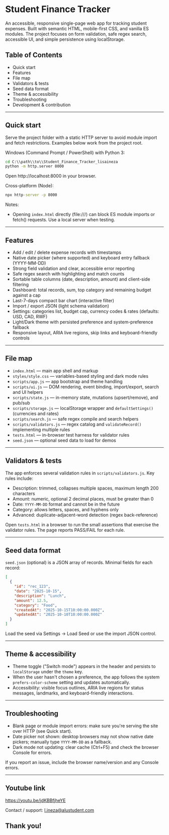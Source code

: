 # Student Finance Tracker

An accessible, responsive single-page web app for tracking student expenses. Built with semantic HTML, mobile-first CSS, and vanilla ES modules. The project focuses on form validation, safe regex search, accessible UI, and simple persistence using localStorage.

## Table of Contents
- Quick start
- Features
- File map
- Validators & tests
- Seed data format
- Theme & accessibility
- Troubleshooting
- Development & contribution

---

## Quick start

Serve the project folder with a static HTTP server to avoid module import and fetch restrictions. Examples below work from the project root.

Windows (Command Prompt / PowerShell) with Python 3:

```cmd
cd C:\\path\\to\\Student_Finance_Tracker_lisaineza
python -m http.server 8000
```

Open http://localhost:8000 in your browser.

Cross-platform (Node):

```cmd
npx http-server -p 8000
```

Notes:
- Opening `index.html` directly (file:///) can block ES module imports or fetch() requests. Use a local server when testing.

---

## Features

- Add / edit / delete expense records with timestamps
- Native date picker (where supported) and keyboard entry fallback (YYYY-MM-DD)
- Strong field validation and clear, accessible error reporting
- Safe regex search with highlighting and match counts
- Sortable table columns (date, description, amount) and client-side filtering
- Dashboard: total records, sum, top category and remaining budget against a cap
- Last-7-days compact bar chart (interactive filter)
- Import / export JSON (light schema validation)
- Settings: categories list, budget cap, currency codes & rates (defaults: USD, CAD, RWF)
- Light/Dark theme with persisted preference and system-preference fallback
- Responsive layout, ARIA live regions, skip links and keyboard-friendly controls

---

## File map

- `index.html` — main app shell and markup
- `styles/style.css` — variables-based styling and dark mode rules
- `scripts/app.js` — app bootstrap and theme handling
- `scripts/ui.js` — DOM rendering, event binding, import/export, search and UI helpers
- `scripts/state.js` — in-memory state, mutations (upsert/remove), and pub/sub
- `scripts/storage.js` — localStorage wrapper and `defaultSettings()` (currencies and rates)
- `scripts/search.js` — safe regex compile and search helpers
- `scripts/validators.js` — regex catalog and `validateRecord()` implementing multiple rules
- `tests.html` — in-browser test harness for validator rules
- `seed.json` — optional seed data to load for demos

---

## Validators & tests

The app enforces several validation rules in `scripts/validators.js`. Key rules include:

- Description: trimmed, collapses multiple spaces, maximum length 200 characters
- Amount: numeric, optional 2 decimal places, must be greater than 0
- Date: `YYYY-MM-DD` format and cannot be in the future
- Category: allows letters, spaces, and hyphens only
- Advanced: duplicate-adjacent-word detection (regex back-reference)

Open `tests.html` in a browser to run the small assertions that exercise the validator rules. The page reports PASS/FAIL for each rule.

---

## Seed data format

`seed.json` (optional) is a JSON array of records. Minimal fields for each record:

```json
[
  {
    "id": "rec_123",
    "date": "2025-10-15",
    "description": "Lunch",
    "amount": 12.5,
    "category": "Food",
    "createdAt": "2025-10-15T10:00:00.000Z",
    "updatedAt": "2025-10-10T10:00:00.000Z"
  }
]
```

Load the seed via Settings -> Load Seed or use the import JSON control.

---

## Theme & accessibility

- Theme toggle ("Switch mode") appears in the header and persists to `localStorage` under the `theme` key.
- When the user hasn't chosen a preference, the app follows the system `prefers-color-scheme` setting and updates automatically.
- Accessibility: visible focus outlines, ARIA live regions for status messages, landmarks, and keyboard-friendly interactions.

---

## Troubleshooting

- Blank page or module import errors: make sure you're serving the site over HTTP (see Quick start).
- Date picker not shown: desktop browsers may not show native date pickers; manually type `YYYY-MM-DD` as a fallback.
- Dark mode not updating: clear cache (Ctrl+F5) and check the browser Console for errors.

If you report an issue, include the browser name/version and any Console errors.

---

## Youtube link 
https://youtu.be/jdKBBfjheYE

Contact / support: l.ineza@alustudent.com

## Thank you!
